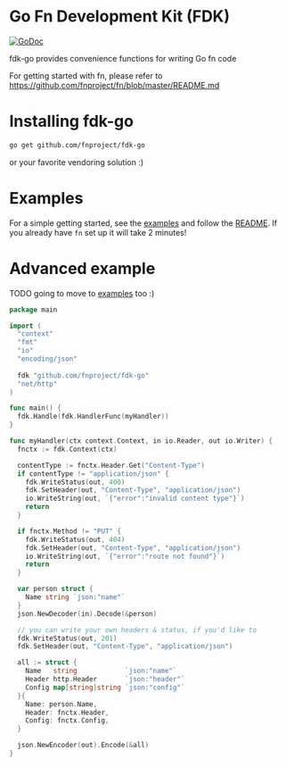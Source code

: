 # Go Fn Development Kit (FDK)

[![GoDoc](https://godoc.org/github.com/fnproject/fdk-go?status.svg)](https://godoc.org/github.com/fnproject/fdk-go)

fdk-go provides convenience functions for writing Go fn code

For getting started with fn, please refer to https://github.com/fnproject/fn/blob/master/README.md

# Installing fdk-go

```sh
go get github.com/fnproject/fdk-go
```

or your favorite vendoring solution :)

# Examples

For a simple getting started, see the [examples](https://github.com/fnproject/fdk-go/tree/master/examples) and follow
the [README](https://github.com/fnproject/fdk-go/tree/master/examples). If you already have `fn` set up it
will take 2 minutes!

# Advanced example

TODO going to move to [examples](examples/) too :)

```go
package main

import (
  "context"
  "fmt"
  "io"
  "encoding/json"
  
  fdk "github.com/fnproject/fdk-go"
  "net/http"
)

func main() {
  fdk.Handle(fdk.HandlerFunc(myHandler))
}

func myHandler(ctx context.Context, in io.Reader, out io.Writer) {
  fnctx := fdk.Context(ctx)

  contentType := fnctx.Header.Get("Content-Type")
  if contentType != "application/json" {
    fdk.WriteStatus(out, 400)
    fdk.SetHeader(out, "Content-Type", "application/json")
    io.WriteString(out, `{"error":"invalid content type"}`)
    return
  }

  if fnctx.Method != "PUT" {
    fdk.WriteStatus(out, 404)
    fdk.SetHeader(out, "Content-Type", "application/json")
    io.WriteString(out, `{"error":"route not found"}`)
    return
  }

  var person struct {
    Name string `json:"name"`
  }
  json.NewDecoder(in).Decode(&person)

  // you can write your own headers & status, if you'd like to
  fdk.WriteStatus(out, 201)
  fdk.SetHeader(out, "Content-Type", "application/json")

  all := struct {
    Name   string            `json:"name"`
    Header http.Header       `json:"header"`
    Config map[string]string `json:"config"`
  }{
    Name: person.Name,
    Header: fnctx.Header,
    Config: fnctx.Config,
  }

  json.NewEncoder(out).Encode(&all)
}
```